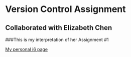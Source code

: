 # Version Control Assignment

## Collaborated with Elizabeth Chen
###This is my interpretation of her Assignment #1

[My personal i6 page](http://i6.cims.nyu.edu/~sh4439/dotw/)
